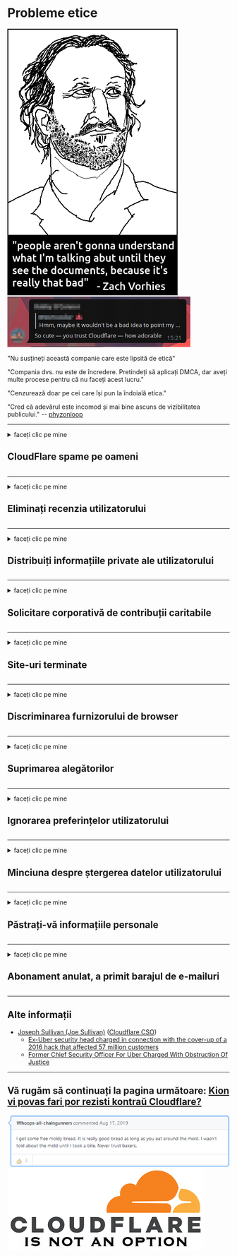 # Probleme etice

![](../image/itsreallythatbad.jpg)
![](../image/telegram/c81238387627b4bfd3dcd60f56d41626.jpg)

"Nu susțineți această companie care este lipsită de etică"

"Compania dvs. nu este de încredere. Pretindeți să aplicați DMCA, dar aveți multe procese pentru că nu faceți acest lucru."

"Cenzurează doar pe cei care își pun la îndoială etica."

"Cred că adevărul este incomod și mai bine ascuns de vizibilitatea publicului."  -- [phyzonloop](https://twitter.com/phyzonloop)


---


<details>
<summary>faceți clic pe mine

## CloudFlare spame pe oameni
</summary>


Cloudflare trimite e-mailuri spam către utilizatori care nu sunt Cloudflare.

- Trimiteți e-mailuri numai abonaților care au înscris
- Când utilizatorul spune „opriți”, opriți trimiterea de e-mailuri

Este atat de simplu. Dar Cloudflare nu-i pasă.
Cloudflare a spus că folosirea serviciului lor poate opri toți spammerii sau atacatorii.
Cum putem opri Cloudflare fără a activa Cloudflare?


| 🖼 | 🖼 |
| --- | --- |
| ![](../image/cfspam01.jpg) | ![](../image/cfspam03.jpg) |
| ![](../image/cfspam02.jpg) | ![](../image/cfspambrittany.jpg)<br>![](../image/cfspamtwtr.jpg) |

</details>

---

<details>
<summary>faceți clic pe mine

## Eliminați recenzia utilizatorului
</summary>


Cloudflare cenzurează recenziile negative.
Dacă postezi text anti-Cloudflare pe Twitter, ai șansa să primești un răspuns de la angajatul Cloudflare cu mesajul „Nu, nu este”.
Dacă postați o recenzie negativă pe orice site de recenzii, ei vor încerca să o cenzureze.


| 🖼 | 🖼 |
| --- | --- |
| ![](../image/cfcenrev_01.jpg)<br>![](../image/cfcenrev_02.jpg) | ![](../image/cfcenrev_03.jpg) |

</details>

---

<details>
<summary>faceți clic pe mine

## Distribuiți informațiile private ale utilizatorului
</summary>


Cloudflare are o problemă masivă de hărțuire.
Cloudflare împărtășește informații personale ale celor care se plâng de site-urile găzduite.
Uneori vă cer să furnizați adevăratul dvs. act de identitate.
Dacă nu vrei să fii hărțuit, agresat, lovit sau ucis, mai bine stai departe de site-urile Cloudflared.


| 🖼 | 🖼 |
| --- | --- |
| ![](../image/cfdox_what.jpg) | ![](../image/cfdox_swat.jpg) |
| ![](../image/cfdox_kill.jpg) | ![](../image/cfdox_threat.jpg) |
| ![](../image/cfdox_dox.jpg) | ![](../image/cfdox_ex1.jpg)<br>![](../image/cfdox_ex2.jpg) |

</details>

---

<details>
<summary>faceți clic pe mine

## Solicitare corporativă de contribuții caritabile
</summary>


CloudFlare solicită contribuții caritabile.
Este destul de îngrozitor faptul că o corporație americană ar cere caritate alături de organizații non-profit care au motive întemeiate.
Dacă vă place să blocați oamenii sau să pierdeți timpul altor persoane, vă recomandăm să comandați niște pizza pentru angajații Cloudflare.


![](../image/cfdonate.jpg)

</details>

---

<details>
<summary>faceți clic pe mine

## Site-uri terminate
</summary>


Ce veți face dacă site-ul dvs. va ceda brusc?
Există rapoarte că Cloudflare șterge configurația utilizatorului sau oprește serviciul fără niciun avertisment, în tăcere.
Vă sugerăm să găsiți un furnizor mai bun.

![](../image/cftmnt.jpg)

</details>

---

<details>
<summary>faceți clic pe mine

## Discriminarea furnizorului de browser
</summary>


CloudFlare oferă tratament preferențial celor care utilizează Firefox, oferind în același timp un tratament ostil utilizatorilor non-Tor-Browser peste Tor.
Utilizatorii Tor care refuză pe bună dreptate să execute javascript non-liber primesc, de asemenea, un tratament ostil.
Această inegalitate de acces este un abuz de neutralitate a rețelei și un abuz de putere.

![](../image/browdifftbcx.gif)

- Stânga: Browser Tor, Dreapta: Chrome. Aceeași adresă IP.

![](../image/browserdiff.jpg)

- Stânga: Javascript Tor Browser dezactivat, Cookie activat
- Dreapta: Chrome Javascript activat, Cookie dezactivat

![](../image/cfsiryoublocked.jpg)

- QuteBrowser (browser minor) fără Tor (Clearnet IP)

![](../image/lynx_cloudflare.gif)

- Lynx


| ***Browser*** | ***Tratament de acces*** |
| --- | --- |
| Tor Browser (Javascript activat) | acces permis |
| Firefox (Javascript activat) | acces degradat |
| Chromium (Javascript activat) | acces degradat |
| Chromium or Firefox (Javascript dezactivat) | acces interzis |
| Chromium or Firefox (Cookie dezactivat) | acces interzis |
| QuteBrowser | acces interzis |
| lynx | acces interzis |
| w3m | acces interzis |
| wget | acces interzis |


De ce nu folosiți butonul audio pentru a rezolva provocarea ușoară?

Da, există un buton audio, dar întotdeauna nu funcționează peste Tor.
Veți primi acest mesaj când faceți clic pe el:

```
Încercați mai târziu
Este posibil ca computerul sau rețeaua dvs. să trimită interogări automate.
Pentru a ne proteja utilizatorii, nu putem procesa solicitarea dvs. chiar acum.
Pentru mai multe detalii vizitați pagina noastră de ajutor
```

</details>

---

<details>
<summary>faceți clic pe mine

## Suprimarea alegătorilor
</summary>


Alegătorii din statele SUA se înregistrează pentru a vota în cele din urmă prin intermediul site-ului web al secretarului de stat din statul de reședință.
Secretarele de stat controlate de republicani se angajează în suprimarea alegătorilor prin reprezentarea site-ului web al secretarului de stat prin Cloudflare.
Tratamentul ostil al Cloudflare față de utilizatorii Tor, poziția sa MITM ca punct centralizat de supraveghere globală și rolul său dăunător, în general, face ca viitorii alegători să fie reticenți să se înregistreze.
Liberalii, în special, tind să îmbrățișeze intimitatea.
Formularele de înregistrare a alegătorilor colectează informații sensibile despre înclinația politică a alegătorului, adresa fizică personală, numărul de securitate socială și data nașterii.
Majoritatea statelor fac publice doar un subset al acelor informații, dar Cloudflare vede toate aceste informații atunci când cineva se înregistrează pentru a vota.

Rețineți că înregistrarea pe hârtie nu ocolește Cloudflare, deoarece lucrătorii personalului secretarului de stat pentru introducerea datelor vor folosi probabil site-ul web Cloudflare pentru a introduce datele.

| 🖼 | 🖼 |
| --- | --- |
| ![](../image/cfvotm_01.jpg) | ![](../image/cfvotm_02.jpg) |

- Change.org este un site celebru pentru adunarea voturilor și acțiunea.
“oamenii de pretutindeni încep campanii, mobilizează susținători și lucrează cu factorii de decizie pentru a genera soluții.”
Din păcate, mulți oameni nu pot vizualiza change.org deloc datorită filtrului agresiv al Cloudflare.
Li se blochează semnarea petiției, excludându-i astfel de la un proces democratic.
Utilizarea altei platforme non-cloudflared, cum ar fi OpenPetition, ajută la remedierea problemei.

| 🖼 | 🖼 |
| --- | --- |
| ![](../image/changeorgasn.jpg) | ![](../image/changeorgtor.jpg) |

- „Proiectul Athenian” al Cloudflare oferă protecție gratuită la nivel de întreprindere pentru site-urile electorale de stat și locale.
Ei au spus că „electorii lor pot accesa informațiile electorale și înregistrarea alegătorilor”, dar aceasta este o minciună, deoarece mulți oameni nu pot naviga deloc pe site.

</details>

---

<details>
<summary>faceți clic pe mine

## Ignorarea preferințelor utilizatorului
</summary>


Dacă renunțați la ceva, vă așteptați să nu primiți niciun e-mail despre asta.
Cloudflare ignoră preferințele utilizatorului și partajează datele cu corporații terțe fără acordul clientului.
Dacă folosești planul lor gratuit, uneori îți trimit un e-mail cerându-ți să cumperi abonament lunar.

![](../image/cfviopl_tp.jpg)

</details>

---

<details>
<summary>faceți clic pe mine

## Minciuna despre ștergerea datelor utilizatorului
</summary>


Conform blogului acestui client ex-cloudflare, Cloudflare minte despre ștergerea conturilor.
În zilele noastre, multe companii vă păstrează datele după ce v-ați închis sau ați eliminat contul.
Majoritatea companiilor bune menționează acest lucru în politica de confidențialitate.
Cloudflare? Nu.

```
2019-08-05 CloudFlare mi-a trimis confirmarea că mi-au eliminat contul.
2019-10-02 Am primit un e-mail de la CloudFlare „pentru că sunt client”
```

Cloudflare nu știa despre cuvântul „elimina”.
Dacă este eliminat cu adevărat, de ce acest fost client a primit un e-mail?
El a menționat, de asemenea, că politica de confidențialitate Cloudflare nu menționează acest lucru.

```
Noua lor politică de confidențialitate nu menționează păstrarea datelor timp de un an.
```

![](../image/cfviopl_notdel.jpg)

Cum poți avea încredere în Cloudflare dacă politica lor de confidențialitate este o MINCIUNĂ?

- [A trecut peste un an de când mi-am anulat contul Cloudflare](https://shkspr.mobi/blog/2020/09/dont-trust-cloudflare-with-your-personal-data/)

</details>

---

<details>
<summary>faceți clic pe mine

## Păstrați-vă informațiile personale
</summary>


Ștergerea contului Cloudflare este dificilă.

```
Trimiteți un bilet de asistență utilizând categoria „Cont”,
și solicitați ștergerea contului în corpul mesajului.
Nu trebuie să aveți domenii sau carduri de credit atașate la contul dvs. înainte de a solicita ștergerea.
```

Veți primi acest e-mail de confirmare.

![](../image/cf_deleteandkeep.jpg)

„Am început să procesăm solicitarea dvs. de ștergere”, dar „Vom continua să stocăm informațiile dvs. personale”.

Poți „avea încredere” în asta?


- Cum să vă anulați contul Cloudflare

1. Conectați-vă la tabloul de bord Cloudflare.
2. Ștergeți toate zonele (domeniile) din tabloul de bord.
3. Faceți clic pe linkul de asistență.
4. Trimite un bilet nou. Spuneți-le că doriți să vă închideți contul.
5. Așteptați câteva zile.
6. Personalul Cloudflare vă va cere confirmarea și motivul pentru care ați decis să părăsiți Cloudflare.
7. Trimiteți din nou un răspuns.
8. Așteptați câteva zile.
9. Veți primi un mesaj: V-am șters contul cu succes


</details>

---

<details>
<summary>faceți clic pe mine

## Abonament anulat, a primit barajul de e-mailuri
</summary>


Utilizatorul a anulat abonamentul la flux și acum primește mementouri prin e-mail în fiecare zi pentru a-i reaminti despre abonamentul anulat.
Nu există niciun buton de dezabonare. Cum faci această oprire?

![](../image/barrageemailcancelsubscription.jpg)

CloudFlare a spus utilizatorului acestui utilizator să contacteze suportul și să ceară toate conținutul dvs. să fie șters.

- [t](https://web.archive.org/web/20210412165334/https://twitter.com/JohnHaldson/status/1381651569247088650)

</details>

---

## Alte informații

- [Joseph Sullivan (Joe Sullivan)](../cloudflare_inc/cloudflare_members.md) ([Cloudflare CSO](https://twitter.com/eastdakota/status/1296522269313785862))
  - [Ex-Uber security head charged in connection with the cover-up of a 2016 hack that affected 57 million customers](https://www.businessinsider.com/uber-data-hack-security-head-joe-sullivan-charged-cover-up-2020-8)
  - [Former Chief Security Officer For Uber Charged With Obstruction Of Justice](https://www.justice.gov/usao-ndca/pr/former-chief-security-officer-uber-charged-obstruction-justice)


---


## Vă rugăm să continuați la pagina următoare:   [Kion vi povas fari por rezisti kontraŭ Cloudflare?](ro.action.md)

![](../image/freemoldybread.jpg)
![](../image/cfisnotanoption.jpg)
